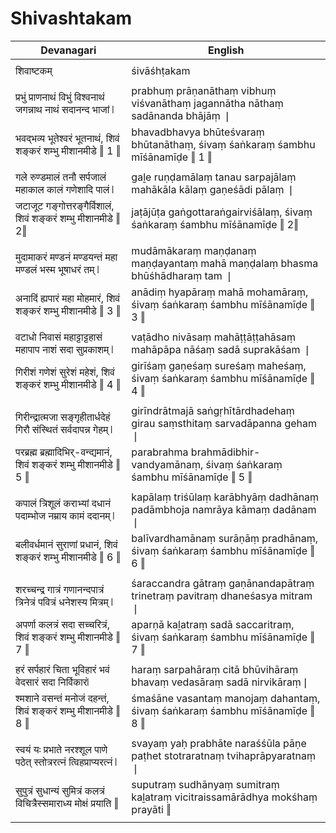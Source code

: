 # Shivashtakam

| Devanagari | English |
| ------ | ------ |
|  |  |
| शिवाष्टकम्   | śivāśhṭakam   |
|  |  |
| प्रभुं प्राणनाथं विभुं विश्वनाथं जगन्नाथ नाथं सदानन्द भाजां ❘   | prabhuṃ prāṇanāthaṃ vibhuṃ viśvanāthaṃ jagannātha nāthaṃ sadānanda bhājāṃ ❘   |
| भवद्भव्य भूतेश्वरं भूतनाथं, शिवं शङ्करं शम्भु मीशानमीडे ‖ 1 ‖   | bhavadbhavya bhūteśvaraṃ bhūtanāthaṃ, śivaṃ śaṅkaraṃ śambhu mīśānamīḍe ‖ 1 ‖   |
|  |  |
| गले रुण्डमालं तनौ सर्पजालं महाकाल कालं गणेशादि पालं ❘   | gaḻe ruṇḍamālaṃ tanau sarpajālaṃ mahākāla kālaṃ gaṇeśādi pālaṃ ❘   |
| जटाजूट गङ्गोत्तरङ्गैर्विशालं, शिवं शङ्करं शम्भु मीशानमीडे ‖ 2‖   | jaṭājūṭa gaṅgottaraṅgairviśālaṃ, śivaṃ śaṅkaraṃ śambhu mīśānamīḍe ‖ 2‖   |
|  |  |
| मुदामाकरं मण्डनं मण्डयन्तं महा मण्डलं भस्म भूषाधरं तम् ❘   | mudāmākaraṃ maṇḍanaṃ maṇḍayantaṃ mahā maṇḍalaṃ bhasma bhūśhādharaṃ tam ❘   |
| अनादिं ह्यपारं महा मोहमारं, शिवं शङ्करं शम्भु मीशानमीडे ‖ 3 ‖   | anādiṃ hyapāraṃ mahā mohamāraṃ, śivaṃ śaṅkaraṃ śambhu mīśānamīḍe ‖ 3 ‖   |
|  |  |
| वटाधो निवासं महाट्टाट्टहासं महापाप नाशं सदा सुप्रकाशम् ❘   | vaṭādho nivāsaṃ mahāṭṭāṭṭahāsaṃ mahāpāpa nāśaṃ sadā suprakāśam ❘   |
| गिरीशं गणेशं सुरेशं महेशं, शिवं शङ्करं शम्भु मीशानमीडे ‖ 4 ‖   | girīśaṃ gaṇeśaṃ sureśaṃ maheśaṃ, śivaṃ śaṅkaraṃ śambhu mīśānamīḍe ‖ 4 ‖   |
|  |  |
| गिरीन्द्रात्मजा सङ्गृहीतार्धदेहं गिरौ संस्थितं सर्वदापन्न गेहम् ❘   | girīndrātmajā saṅgṛhītārdhadehaṃ girau saṃsthitaṃ sarvadāpanna geham ❘   |
| परब्रह्म ब्रह्मादिभिर्-वन्द्यमानं, शिवं शङ्करं शम्भु मीशानमीडे ‖ 5 ‖   | parabrahma brahmādibhir-vandyamānaṃ, śivaṃ śaṅkaraṃ śambhu mīśānamīḍe ‖ 5 ‖   |
|  |  |
| कपालं त्रिशूलं कराभ्यां दधानं पदाम्भोज नम्राय कामं ददानम् ❘   | kapālaṃ triśūlaṃ karābhyāṃ dadhānaṃ padāmbhoja namrāya kāmaṃ dadānam ❘   |
| बलीवर्धमानं सुराणां प्रधानं, शिवं शङ्करं शम्भु मीशानमीडे ‖ 6 ‖   | balīvardhamānaṃ surāṇāṃ pradhānaṃ, śivaṃ śaṅkaraṃ śambhu mīśānamīḍe ‖ 6 ‖   |
|  |  |
| शरच्चन्द्र गात्रं गणानन्दपात्रं त्रिनेत्रं पवित्रं धनेशस्य मित्रम् ❘   | śaraccandra gātraṃ gaṇānandapātraṃ trinetraṃ pavitraṃ dhaneśasya mitram ❘   |
| अपर्णा कलत्रं सदा सच्चरित्रं, शिवं शङ्करं शम्भु मीशानमीडे ‖ 7 ‖   | aparṇā kaḻatraṃ sadā saccaritraṃ, śivaṃ śaṅkaraṃ śambhu mīśānamīḍe ‖ 7 ‖   |
|  |  |
| हरं सर्पहारं चिता भूविहारं भवं वेदसारं सदा निर्विकारं❘   | haraṃ sarpahāraṃ citā bhūvihāraṃ bhavaṃ vedasāraṃ sadā nirvikāraṃ❘   |
| श्मशाने वसन्तं मनोजं दहन्तं, शिवं शङ्करं शम्भु मीशानमीडे ‖ 8 ‖   | śmaśāne vasantaṃ manojaṃ dahantaṃ, śivaṃ śaṅkaraṃ śambhu mīśānamīḍe ‖ 8 ‖   |
|  |  |
| स्वयं यः प्रभाते नरश्शूल पाणे पठेत् स्तोत्ररत्नं त्विहप्राप्यरत्नं ❘   | svayaṃ yaḥ prabhāte naraśśūla pāṇe paṭhet stotraratnaṃ tvihaprāpyaratnaṃ ❘   |
| सुपुत्रं सुधान्यं सुमित्रं कलत्रं विचित्रैस्समाराध्य मोक्षं प्रयाति ‖   | suputraṃ sudhānyaṃ sumitraṃ kaḻatraṃ vicitraissamārādhya mokśhaṃ prayāti ‖   |
|  |  |
